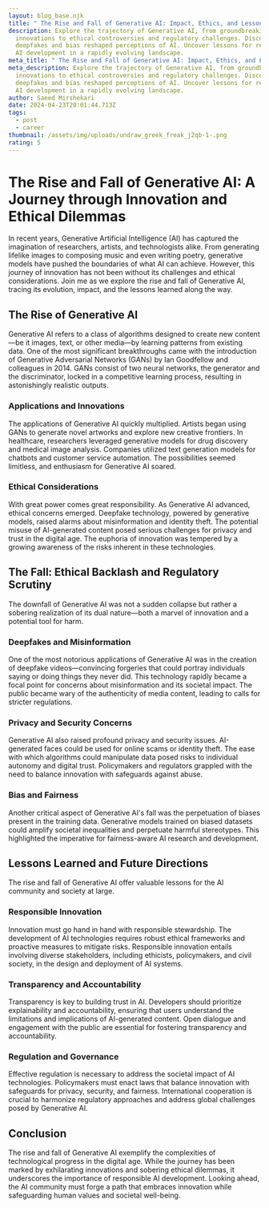 ```yaml
---
layout: blog_base.njk
title: " The Rise and Fall of Generative AI: Impact, Ethics, and Lessons Learned"
description: Explore the trajectory of Generative AI, from groundbreaking
  innovations to ethical controversies and regulatory challenges. Discover how
  deepfakes and bias reshaped perceptions of AI. Uncover lessons for responsible
  AI development in a rapidly evolving landscape.
meta_title: " The Rise and Fall of Generative AI: Impact, Ethics, and Lessons Learned"
meta_description: Explore the trajectory of Generative AI, from groundbreaking
  innovations to ethical controversies and regulatory challenges. Discover how
  deepfakes and bias reshaped perceptions of AI. Uncover lessons for responsible
  AI development in a rapidly evolving landscape.
author: Saeed Mirshekari
date: 2024-04-23T20:01:44.713Z
tags:
  - post
  - career
thumbnail: /assets/img/uploads/undraw_greek_freak_j2qb-1-.png
rating: 5
---
```

# The Rise and Fall of Generative AI: A Journey through Innovation and Ethical Dilemmas

In recent years, Generative Artificial Intelligence (AI) has captured the imagination of researchers, artists, and technologists alike. From generating lifelike images to composing music and even writing poetry, generative models have pushed the boundaries of what AI can achieve. However, this journey of innovation has not been without its challenges and ethical considerations. Join me as we explore the rise and fall of Generative AI, tracing its evolution, impact, and the lessons learned along the way.

## The Rise of Generative AI

Generative AI refers to a class of algorithms designed to create new content—be it images, text, or other media—by learning patterns from existing data. One of the most significant breakthroughs came with the introduction of Generative Adversarial Networks (GANs) by Ian Goodfellow and colleagues in 2014. GANs consist of two neural networks, the generator and the discriminator, locked in a competitive learning process, resulting in astonishingly realistic outputs.

### Applications and Innovations

The applications of Generative AI quickly multiplied. Artists began using GANs to generate novel artworks and explore new creative frontiers. In healthcare, researchers leveraged generative models for drug discovery and medical image analysis. Companies utilized text generation models for chatbots and customer service automation. The possibilities seemed limitless, and enthusiasm for Generative AI soared.

### Ethical Considerations

With great power comes great responsibility. As Generative AI advanced, ethical concerns emerged. Deepfake technology, powered by generative models, raised alarms about misinformation and identity theft. The potential misuse of AI-generated content posed serious challenges for privacy and trust in the digital age. The euphoria of innovation was tempered by a growing awareness of the risks inherent in these technologies.

## The Fall: Ethical Backlash and Regulatory Scrutiny

The downfall of Generative AI was not a sudden collapse but rather a sobering realization of its dual nature—both a marvel of innovation and a potential tool for harm.

### Deepfakes and Misinformation

One of the most notorious applications of Generative AI was in the creation of deepfake videos—convincing forgeries that could portray individuals saying or doing things they never did. This technology rapidly became a focal point for concerns about misinformation and its societal impact. The public became wary of the authenticity of media content, leading to calls for stricter regulations.

### Privacy and Security Concerns

Generative AI also raised profound privacy and security issues. AI-generated faces could be used for online scams or identity theft. The ease with which algorithms could manipulate data posed risks to individual autonomy and digital trust. Policymakers and regulators grappled with the need to balance innovation with safeguards against abuse.

### Bias and Fairness

Another critical aspect of Generative AI's fall was the perpetuation of biases present in the training data. Generative models trained on biased datasets could amplify societal inequalities and perpetuate harmful stereotypes. This highlighted the imperative for fairness-aware AI research and development.

## Lessons Learned and Future Directions

The rise and fall of Generative AI offer valuable lessons for the AI community and society at large.

### Responsible Innovation

Innovation must go hand in hand with responsible stewardship. The development of AI technologies requires robust ethical frameworks and proactive measures to mitigate risks. Responsible innovation entails involving diverse stakeholders, including ethicists, policymakers, and civil society, in the design and deployment of AI systems.

### Transparency and Accountability

Transparency is key to building trust in AI. Developers should prioritize explainability and accountability, ensuring that users understand the limitations and implications of AI-generated content. Open dialogue and engagement with the public are essential for fostering transparency and accountability.

### Regulation and Governance

Effective regulation is necessary to address the societal impact of AI technologies. Policymakers must enact laws that balance innovation with safeguards for privacy, security, and fairness. International cooperation is crucial to harmonize regulatory approaches and address global challenges posed by Generative AI.

## Conclusion

The rise and fall of Generative AI exemplify the complexities of technological progress in the digital age. While the journey has been marked by exhilarating innovations and sobering ethical dilemmas, it underscores the importance of responsible AI development. Looking ahead, the AI community must forge a path that embraces innovation while safeguarding human values and societal well-being.
